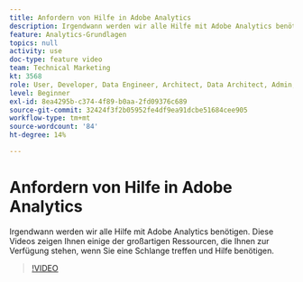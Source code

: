 ```yaml
---
title: Anfordern von Hilfe in Adobe Analytics
description: Irgendwann werden wir alle Hilfe mit Adobe Analytics benötigen. Diese Videos zeigen Ihnen einige der großartigen Ressourcen, die Ihnen zur Verfügung stehen, wenn Sie eine Schlange treffen und Hilfe benötigen.
feature: Analytics-Grundlagen
topics: null
activity: use
doc-type: feature video
team: Technical Marketing
kt: 3568
role: User, Developer, Data Engineer, Architect, Data Architect, Admin, Leader
level: Beginner
exl-id: 8ea4295b-c374-4f89-b0aa-2fd09376c689
source-git-commit: 32424f3f2b05952fe4df9ea91dcbe51684cee905
workflow-type: tm+mt
source-wordcount: '84'
ht-degree: 14%

---
```


# Anfordern von Hilfe in Adobe Analytics

Irgendwann werden wir alle Hilfe mit Adobe Analytics benötigen. Diese Videos zeigen Ihnen einige der großartigen Ressourcen, die Ihnen zur Verfügung stehen, wenn Sie eine Schlange treffen und Hilfe benötigen.

>[!VIDEO](https://video.tv.adobe.com/v/28753/?quality=12)
